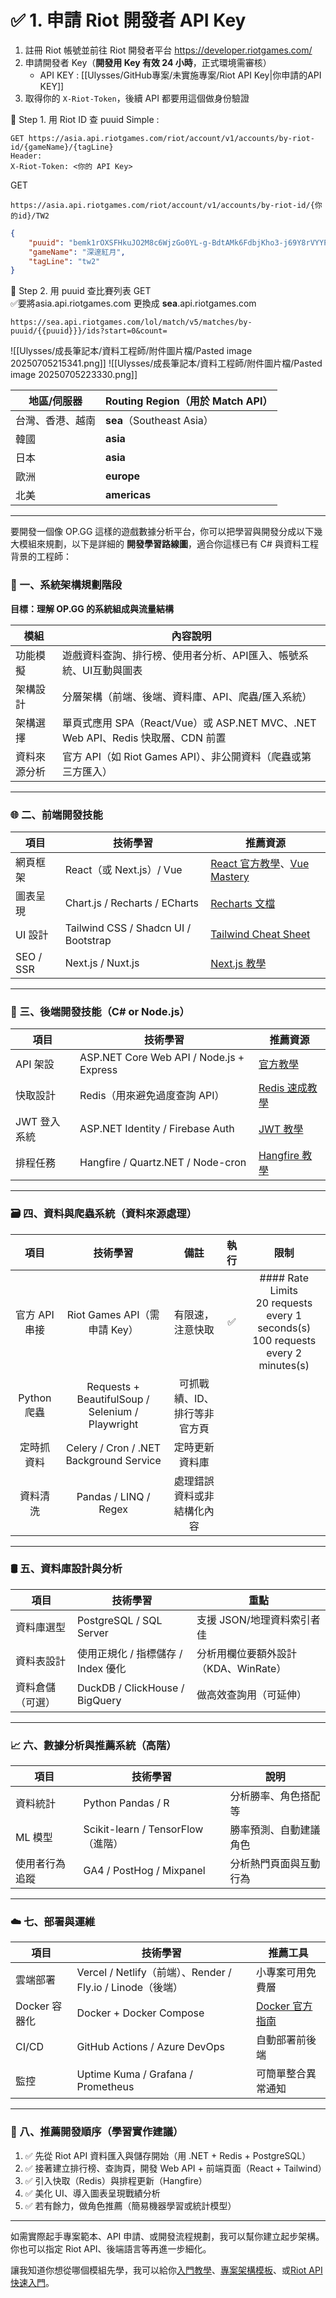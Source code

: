 # ✅ 1. 申請 Riot 開發者 API Key

1. 註冊 Riot 帳號並前往 Riot 開發者平台  https://developer.riotgames.com/
2. 申請開發者 Key（**開發用 Key 有效 24 小時**，正式環境需審核）
	-  API KEY : [[Ulysses/GitHub專案/未實施專案/Riot API Key|你申請的API KEY]]
3. 取得你的 `X-Riot-Token`，後續 API 都要用這個做身份驗證

📌 Step 1. 用 Riot ID 查 puuid
Simple :
```
GET https://asia.api.riotgames.com/riot/account/v1/accounts/by-riot-id/{gameName}/{tagLine}
Header:
X-Riot-Token: <你的 API Key>
```

GET 
```
https://asia.api.riotgames.com/riot/account/v1/accounts/by-riot-id/{你的id}/TW2
```

```json
{
    "puuid": "bemk1rOXSFHkuJO2M8c6WjzGo0YL-g-BdtAMk6FdbjKho3-j69Y8rVYYPM1BJuUrpYZn-puUMwBPkQ",
    "gameName": "深邃紅月",
    "tagLine": "tw2"
}
```

📌 Step 2. 用 puuid 查比賽列表 
GET  
✅要將asia.api.riotgames.com 更換成 **sea**.api.riotgames.com 
```
https://sea.api.riotgames.com/lol/match/v5/matches/by-puuid/{{puuid}}}/ids?start=0&count=
```

![[Ulysses/成長筆記本/資料工程師/附件圖片檔/Pasted image 20250705215341.png]]
![[Ulysses/成長筆記本/資料工程師/附件圖片檔/Pasted image 20250705223330.png]]

| 地區/伺服器   | Routing Region（用於 Match API） |
| -------- | ---------------------------- |
| 台灣、香港、越南 | **sea**（Southeast Asia）      |
| 韓國       | **asia**                     |
| 日本       | **asia**                     |
| 歐洲       | **europe**                   |
| 北美       | **americas**                 |


---

要開發一個像 OP.GG 這樣的遊戲數據分析平台，你可以把學習與開發分成以下幾大模組來規劃，以下是詳細的 **開發學習路線圖**，適合你這樣已有 C# 與資料工程背景的工程師：

### 🔧 一、系統架構規劃階段

**目標：理解 OP.GG 的系統組成與流量結構**

| 模組     | 內容說明                                                            |
| ------ | --------------------------------------------------------------- |
| 功能模擬   | 遊戲資料查詢、排行榜、使用者分析、API匯入、帳號系統、UI互動與圖表                             |
| 架構設計   | 分層架構（前端、後端、資料庫、API、爬蟲/匯入系統）                                     |
| 架構選擇   | 單頁式應用 SPA（React/Vue）或 ASP.NET MVC、.NET Web API、Redis 快取層、CDN 前置 |
| 資料來源分析 | 官方 API（如 Riot Games API）、非公開資料（爬蟲或第三方匯入）                        |

---

### 🌐 二、前端開發技能

|項目|技術學習|推薦資源|
|---|---|---|
|網頁框架|React（或 Next.js）/ Vue|[React 官方教學](https://chatgpt.com/c/f)、[Vue Mastery](https://chatgpt.com/c/f)|
|圖表呈現|Chart.js / Recharts / ECharts|[Recharts 文檔](https://chatgpt.com/c/f)|
|UI 設計|Tailwind CSS / Shadcn UI / Bootstrap|[Tailwind Cheat Sheet](https://chatgpt.com/c/f)|
|SEO / SSR|Next.js / Nuxt.js|[Next.js 教學](https://chatgpt.com/c/f)|

---

### 🧠 三、後端開發技能（C# or Node.js）

|項目|技術學習|推薦資源|
|---|---|---|
|API 架設|ASP.NET Core Web API / Node.js + Express|[官方教學](https://chatgpt.com/c/f)|
|快取設計|Redis（用來避免過度查詢 API）|[Redis 速成教學](https://chatgpt.com/c/f)|
|JWT 登入系統|ASP.NET Identity / Firebase Auth|[JWT 教學](https://chatgpt.com/c/f)|
|排程任務|Hangfire / Quartz.NET / Node-cron|[Hangfire 教學](https://chatgpt.com/c/f)|

---

### 🗃️ 四、資料與爬蟲系統（資料來源處理）

|    項目     |                       技術學習                       |       備註        | 執行  |                                           限制                                            |
| :-------: | :----------------------------------------------: | :-------------: | :-: | :-------------------------------------------------------------------------------------: |
| 官方 API 串接 |             Riot Games API（需申請 Key）              |    有限速，注意快取     |  ✅  | #### Rate Limits<br>20 requests every 1 seconds(s)  <br>100 requests every 2 minutes(s) |
| Python 爬蟲 | Requests + BeautifulSoup / Selenium / Playwright | 可抓戰績、ID、排行等非官方頁 |     |                                                                                         |
|   定時抓資料   |     Celery / Cron / .NET Background Service      |     定時更新資料庫     |     |                                                                                         |
|   資料清洗    |              Pandas / LINQ / Regex               |  處理錯誤資料或非結構化內容  |     |                                                                                         |

---

### 🛢️ 五、資料庫設計與分析

|項目|技術學習|重點|
|---|---|---|
|資料庫選型|PostgreSQL / SQL Server|支援 JSON/地理資料索引者佳|
|資料表設計|使用正規化 / 指標儲存 / Index 優化|分析用欄位要額外設計（KDA、WinRate）|
|資料倉儲（可選）|DuckDB / ClickHouse / BigQuery|做高效查詢用（可延伸）|

---

### 📈 六、數據分析與推薦系統（高階）

|項目|技術學習|說明|
|---|---|---|
|資料統計|Python Pandas / R|分析勝率、角色搭配等|
|ML 模型|Scikit-learn / TensorFlow（進階）|勝率預測、自動建議角色|
|使用者行為追蹤|GA4 / PostHog / Mixpanel|分析熱門頁面與互動行為|

---

### ☁️ 七、部署與運維

|項目|技術學習|推薦工具|
|---|---|---|
|雲端部署|Vercel / Netlify（前端）、Render / Fly.io / Linode（後端）|小專案可用免費層|
|Docker 容器化|Docker + Docker Compose|[Docker 官方指南](https://chatgpt.com/c/f)|
|CI/CD|GitHub Actions / Azure DevOps|自動部署前後端|
|監控|Uptime Kuma / Grafana / Prometheus|可簡單整合異常通知|

---
### 🧪 八、推薦開發順序（學習實作建議）

1. ✅ 先從 Riot API 資料匯入與儲存開始（用 .NET + Redis + PostgreSQL）    
2. ✅ 接著建立排行榜、查詢頁，開發 Web API + 前端頁面（React + Tailwind）    
3. ✅ 引入快取（Redis）與排程更新（Hangfire）    
4. ✅ 美化 UI、導入圖表呈現戰績分析    
5. ✅ 若有餘力，做角色推薦（簡易機器學習或統計模型）
    
---

如需實際起手專案範本、API 申請、或開發流程規劃，我可以幫你建立起步架構。你也可以指定 Riot API、後端語言等再進一步細化。

讓我知道你想從哪個模組先學，我可以給你[入門教學](https://chatgpt.com/c/f)、[專案架構模板](https://chatgpt.com/c/f)、或[Riot API 快速入門](https://chatgpt.com/c/f)。